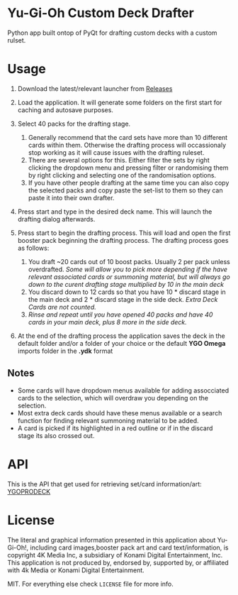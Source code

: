 # Yu-Gi-Oh Custom Deck Drafter
Python app built ontop of PyQt for drafting custom decks with a custom rulset.

# Usage
1. Download the latest/relevant launcher from [Releases](https://github.com/ddkasa/yugioh-deck-drafter/releases)
2. Load the application. It will generate some folders on the first start for caching and autosave purposes.
3. Select 40 packs for the drafting stage. 
    1. Generally recommend that the card sets have more than 10 different cards within them. Otherwise the drafting process will occassionaly stop working as it will cause issues with the drafting ruleset.
    2. There are several options for this. Either filter the sets by right clicking the dropdown menu and pressing filter or randomising them by right clicking and selecting one of the randomisation options.
    3. If you have other people drafting at the same time you can also copy the selected packs and copy paste the set-list to them so they can paste it into their own drafter.
4. Press start and type in the desired deck name. This will launch the drafting dialog afterwards.
5. Press start to begin the drafting process. This will load and open the first booster pack beginning the drafting process. The drafting process goes as follows:
    1. You draft ~20 cards out of 10 boost packs. Usually 2 per pack unless overdrafted. *Some will allow you to pick more depending if the have relevant associated cards or summoning material, but will always go down to the curent drafting stage multiplied by 10 in the main deck*
    2. You discard down to 12 cards so that you have 10 * discard stage in the main deck and 2 * discard stage in the side deck. *Extra Deck Cards are not counted.*
    3. *Rinse and repeat until you have opened 40 packs and have 40 cards in your main deck, plus 8 more in the side deck.*

6. At the end of the drafting process the application saves the deck in the default folder and/or a folder of your choice or the default **YGO Omega** imports folder in the **.ydk** format

## Notes
- Some cards will have dropdown menus available for adding assocciated cards to the selection, which will overdraw you depending on the selection.
- Most extra deck cards should have these menus available or a search function for finding relevant summoning material to be added.
- A card is picked if its highlighted in a red outline or if in the discard stage its also crossed out.

# API
This is the API that get used for retrieving set/card information/art:
[YGOPRODECK](https://ygoprodeck.com/api-guide/)

# License
The literal and graphical information presented in this application about Yu-Gi-Oh!, including card images,booster pack art and card text/information, is copyright 4K Media Inc, a subsidiary of Konami Digital Entertainment, Inc. This application is not produced by, endorsed by, supported by, or affiliated with 4k Media or Konami Digital Entertainment.

MIT. For everything else check `LICENSE` file for more info.
